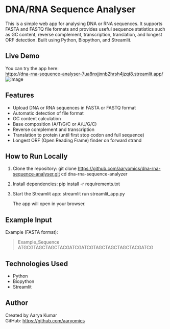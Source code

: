 # DNA/RNA Sequence Analyser
This is a simple web app for analysing DNA or RNA sequences. It supports FASTA and FASTQ file formats and provides useful sequence statistics such as GC content, reverse complement, transcription, translation, and longest ORF detection. Built using Python, Biopython, and Streamlit.

## Live Demo
You can try the app here:  
https://dna-rna-sequence-analyser-7ua8nxjjnnb2hrsh4jzqt8.streamlit.app/
![image](https://github.com/user-attachments/assets/af2be196-ed78-4d6e-ad10-4782c8cb14c6)


## Features
- Upload DNA or RNA sequences in FASTA or FASTQ format
- Automatic detection of file format
- GC content calculation
- Base composition (A/T/G/C or A/U/G/C)
- Reverse complement and transcription
- Translation to protein (until first stop codon and full sequence)
- Longest ORF (Open Reading Frame) finder on forward strand

## How to Run Locally
1. Clone the repository:
   git clone https://github.com/aaryomics/dna-rna-sequence-analyser.git
   cd dna-rna-sequence-analyzer

2. Install dependencies:
   pip install -r requirements.txt

3. Start the Streamlit app:
   streamlit run streamlit_app.py
   
   The app will open in your browser.

## Example Input
Example (FASTA format):
>Example_Sequence
ATGCGTAGCTAGCTACGATCGATCGTAGCTAGCTAGCTACGATCG

## Technologies Used
- Python
- Biopython
- Streamlit

## Author
Created by Aarya Kumar  
GitHub: https://github.com/aaryomics 
